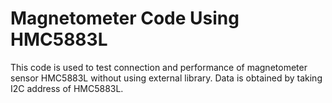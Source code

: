 # Magnetometer Code Using HMC5883L

This code is used to test connection and performance of magnetometer sensor HMC5883L without using external library. Data is obtained by taking I2C address of HMC5883L.